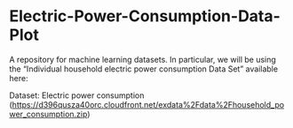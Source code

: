 # Electric-Power-Consumption-Data-Plot

A repository for machine learning datasets. In particular, we will be using the “Individual household electric power consumption Data Set” available here:

Dataset: Electric power consumption (https://d396qusza40orc.cloudfront.net/exdata%2Fdata%2Fhousehold_power_consumption.zip)
